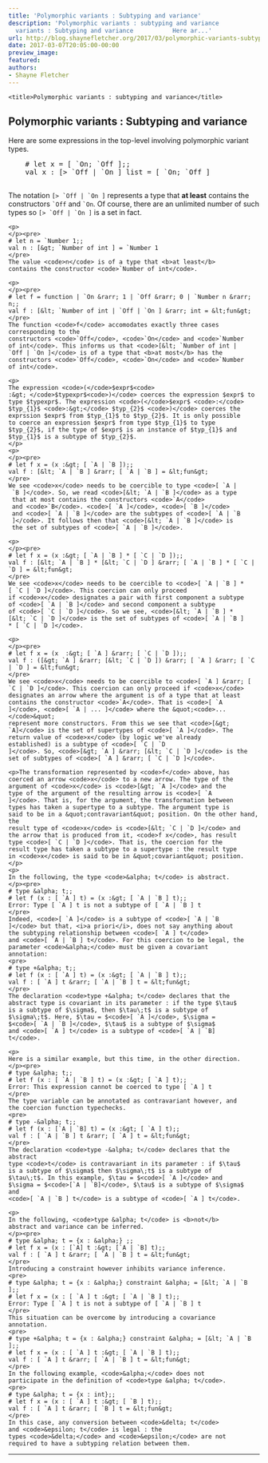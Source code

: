 ```yaml
---
title: 'Polymorphic variants : Subtyping and variance'
description: 'Polymorphic variants : subtyping and variance            Polymorphic
  variants : Subtyping and variance           Here ar...'
url: http://blog.shaynefletcher.org/2017/03/polymorphic-variants-subtyping-and.html
date: 2017-03-07T20:05:00-00:00
preview_image:
featured:
authors:
- Shayne Fletcher
---
```



<html>
  <head>
     
    
    <title>Polymorphic variants : subtyping and variance</title>
  </head>
  <body>
    <h2>Polymorphic variants : Subtyping and variance</h2>
    <p>
    Here are some expressions in the top-level involving polymorphic
    variant types.
    </p><pre>
    # let x = [ `On; `Off ];;
    val x : [&gt; `Off | `On ] list = [ `On; `Off ]
    </pre>
    The notation <code>[&gt; `Off | `On ]</code> represents a type
    that <b>at least</b> contains the constructors <code>`Off</code>
    and <code>`On</code>. Of course, there are an unlimited number of
    such types so <code>[&gt; `Off | `On ]</code> is a set in fact.
    
    <p>
    </p><pre>
    # let n = `Number 1;;
    val n : [&gt; `Number of int ] = `Number 1
    </pre>
    The value <code>n</code> is of a type that <b>at least</b>
    contains the constructor <code>`Number of int</code>.
    
    <p>
    </p><pre>
    # let f = function | `On &rarr; 1 | `Off &rarr; 0 | `Number n &rarr; n;;
    val f : [&lt; `Number of int | `Off | `On ] &rarr; int = &lt;fun&gt;
    </pre>
    The function <code>f</code> accomodates exactly three cases
    corresponding to the
    constructors <code>`Off</code>, <code>`On</code> and <code>`Number
    of int</code>. This informs us that <code>[&lt; `Number of int |
    `Off | `On ]</code> is of a type that <b>at most</b> has the
    constructors <code>`Off</code>, <code>`On</code> and <code>`Number
    of int</code>.
    
    <p>
    The expression <code>(</code>$expr$<code>
    :&gt; </code>$typexpr$<code>)</code> coerces the expression $expr$ to
    type $typexpr$. The expression <code>(</code>$expr$ <code>:</code>
    $typ_{1}$ <code>:&gt;</code> $typ_{2}$ <code>)</code> coerces the
    exprssion $expr$ from $typ_{1}$ to $typ_{2}$. It is only possible
    to coerce an expression $expr$ from type $typ_{1}$ to type
    $typ_{2}$, if the type of $expr$ is an instance of $typ_{1}$ and
    $typ_{1}$ is a subtype of $typ_{2}$.
    </p>
    <p>
    </p><pre>
    # let f x = (x :&gt; [ `A | `B ]);;
    val f : [&lt; `A | `B ] &rarr; [ `A | `B ] = &lt;fun&gt;
    </pre>
    We see <code>x</code> needs to be coercible to type <code>[ `A |
     `B ]</code>. So, we read <code>[&lt; `A | `B ]</code> as a type
     that at most contains the constructors <code>`A</code>
     and <code>`B</code>. <code>[ `A ]</code>, <code>[ `B ]</code>
     and <code>[ `A | `B ]</code> are the subtypes of <code>[ `A | `B
     ]</code>. It follows then that <code>[&lt; `A | `B ]</code> is
     the set of subtypes of <code>[ `A | `B ]</code>.
    
    <p>
    </p><pre>
    # let f x = (x :&gt; [ `A | `B ] * [ `C | `D ]);;
    val f : [&lt; `A | `B ] * [&lt; `C | `D ] &rarr; [ `A | `B ] * [ `C | `D ] = &lt;fun&gt;
    </pre>
    We see <code>x</code> needs to be coercible to <code>[ `A | `B ] *
    [ `C | `D ]</code>. This coercion can only proceed
    if <code>x</code> designates a pair with first component a subtype
    of <code>[ `A | `B ]</code> and second component a subtype
    of <code>[ `C | `D ]</code>. So we see, <code>[&lt; `A | `B ] *
    [&lt; `C | `D ]</code> is the set of subtypes of <code>[ `A | `B ]
    * [ `C | `D ]</code>.
    
    <p>
    </p><pre>
    # let f x = (x  :&gt; [ `A ] &rarr; [ `C | `D ]);;
    val f : ([&gt; `A ] &rarr; [&lt; `C | `D ]) &rarr; [ `A ] &rarr; [ `C | `D ] = &lt;fun&gt;
    </pre>
    We see <code>x</code> needs to be coercible to <code>[ `A ] &rarr; [
    `C | `D ]</code>. This coercion can only proceed if <code>x</code>
    designates an arrow where the argument is of a type that at least
    contains the constructor <code>`A</code>. That is <code>[ `A
    ]</code>, <code>[ `A | ... ]</code> where the &quot;<code>...</code>&quot;
    represent more constructors. From this we see that <code>[&gt;
    `A]</code> is the set of supertypes of <code>[ `A ]</code>. The
    return value of <code>x</code> (by logic we've already
    established) is a subtype of <code>[ `C | `D
    ]</code>. So, <code>[&gt; `A ] &rarr; [&lt; `C | `D ]</code> is the
    set of subtypes of <code>[ `A ] &rarr; [ `C | `D ]</code>.
    
    <p>The transformation represented by <code>f</code> above, has
    coerced an arrow <code>x</code> to a new arrow. The type of the
    argument of <code>x</code> is <code>[&gt; `A ]</code> and the
    type of the argument of the resulting arrow is <code>[ `A
    ]</code>. That is, for the argument, the transformation between
    types has taken a supertype to a subtype. The argument type is
    said to be in a &quot;contravariant&quot; position. On the other hand, the
    result type of <code>x</code> is <code>[&lt; `C | `D ]</code> and
    the arrow that is produced from it, <code>f x</code>, has result
    type <code>[ `C | `D ]</code>. That is, the coercion for the
    result type has taken a subtype to a supertype : the result type
    in <code>x</code> is said to be in &quot;covariant&quot; position.
    </p>
    <p>
    In the following, the type <code>&alpha; t</code> is abstract.
    </p><pre>
    # type &alpha; t;;
    # let f (x : [ `A ] t) = (x :&gt; [ `A | `B ] t);;
    Error: Type [ `A ] t is not a subtype of [ `A | `B ] t 
    </pre>
    Indeed, <code>[ `A ]</code> is a subtype of <code>[ `A | `B
    ]</code> but that, <i>a priori</i>, does not say anything about
    the subtyping relationship between <code>[ `A ] t</code>
    and <code>[ `A | `B ] t</code>. For this coercion to be legal, the
    parameter <code>&alpha;</code> must be given a covariant
    annotation:
    <pre>
    # type +&alpha; t;;
    # let f (x : [ `A ] t) = (x :&gt; [ `A | `B ] t);;
    val f : [ `A ] t &rarr; [ `A | `B ] t = &lt;fun&gt;
    </pre>
    The declaration <code>type +&alpha; t</code> declares that the
    abstract type is covariant in its parameter : if the type $\tau$
    is a subtype of $\sigma$, then $\tau\;t$ is a subtype of
    $\sigma\;t$. Here, $\tau = $<code>[ `A ]</code>, $\sigma =
    $<code>[ `A | `B ]</code>, $\tau$ is a subtype of $\sigma$
    and <code>[ `A ] t</code> is a subtype of <code>[ `A | `B]
    t</code>.
    
    <p>
    Here is a similar example, but this time, in the other direction.
    </p><pre>
    # type &alpha; t;;
    # let f (x : [ `A | `B ] t) = (x :&gt; [ `A ] t);;
    Error: This expression cannot be coerced to type [ `A ] t
    </pre>
    The type variable can be annotated as contravariant however, and
    the coercion function typechecks.
    <pre>
    # type -&alpha; t;;
    # let f (x : [`A | `B] t) = (x :&gt; [ `A ] t);;
    val f : [ `A | `B ] t &rarr; [ `A ] t = &lt;fun&gt;
    </pre>
    The declaration <code>type -&alpha; t</code> declares that the abstract
    type <code>t</code> is contravariant in its parameter : if $\tau$
    is a subtype of $\sigma$ then $\sigma\;t$ is a subtype of
    $\tau\;t$. In this example, $\tau = $<code>[ `A ]</code> and
    $\sigma = $<code>[`A | `B]</code>, $\tau$ is a subtype of $\sigma$
    and
    <code>[ `A | `B ] t</code> is a subtype of <code>[ `A ] t</code>.
    
    <p>
    In the following, <code>type &alpha; t</code> is <b>not</b>
    abstract and variance can be inferred.
    </p><pre>
    # type &alpha; t = {x : &alpha;} ;;
    # let f x = (x : [`A] t :&gt; [`A | `B] t);;
    val f : [ `A ] t &rarr; [ `A | `B ] t = &lt;fun&gt;
    </pre>
    Introducing a constraint however inhibits variance inference.
    <pre>
    # type &alpha; t = {x : &alpha;} constraint &alpha; = [&lt; `A | `B ];;
    # let f x = (x : [ `A ] t :&gt; [ `A | `B ] t);;
    Error: Type [ `A ] t is not a subtype of [ `A | `B ] t 
    </pre>
    This situation can be overcome by introducing a covariance
    annotation.
    <pre>
    # type +&alpha; t = {x : &alpha;} constraint &alpha; = [&lt; `A | `B ];;
    # let f x = (x : [ `A ] t :&gt; [ `A | `B ] t);;
    val f : [ `A ] t &rarr; [ `A | `B ] t = &lt;fun&gt;
    </pre>
    In the following example, <code>&alpha;</code> does not
    participate in the definition of <code>type &alpha; t</code>.
    <pre>
    # type &alpha; t = {x : int};;
    # let f x = (x : [ `A ] t :&gt; [ `B ] t);;
    val f : [ `A ] t &rarr; [ `B ] t = &lt;fun&gt;
    </pre>
    In this case, any conversion between <code>&delta; t</code>
    and <code>&epsilon; t</code> is legal : the
    types <code>&delta;</code> and <code>&epsilon;</code> are not
    required to have a subtyping relation between them.
    
   <hr/>
  </body>
</html>

